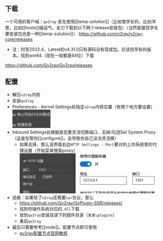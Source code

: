 ## 下载
一个可用的客户端：`qv2ray`
首先使用[[temp-solution]]（比如借学长的，比如洋葱，比如[[hosts]]碰运气，全力下载到以下两个release安装包）（当然直接找学长要安装包也是一种[[temp-solution]]）
https://github.com/v2ray/v2ray-core/releases
- 注：时至2022.4，Latest的v4.31.0只有源码没有现成包。应该找早些的版本。找到win64（现在一般都是64位）下载

https://github.com/Qv2ray/Qv2ray/releases
## 配置
- 解压`v2ray`内核
- 安装`qv2ray`
- Preferences - Kernel Settings处指定`v2ray`内核位置（有两个地方要设置）![](v2ray-core.png)
- Inbound Settings处根据是否要灵活切换端口，去掉/勾选Set System Proxy（这是在帮你[[configure]]，会导致你自己没法灵活换）
  - 如果去掉，那么该界面右边`HTTP Settings - Port`要对的上你系统里的代理设置（开始菜单搜索proxy）![](proxy-port.png)
- 选做：如果除了`v2ray`还需要`ssr`协议，那么
  - https://github.com/Qv2ray/QvPlugin-SSR/releases/
  - 找到你操作系统对应的`.dll`下载
  - 放到`qv2ray`安装目录下的插件目录（`某某\plugins`）
  - 重启`qv2ray`
- 最后只需要参考[[node]]，配置节点即可使用
  - [qv2ray配置节点官网教程](https://qv2ray.net/lang/zh/getting-started/step3.html)